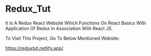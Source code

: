 # Redux_Tut

It Is A Redux React Website Which Functions On React Basics With Application Of Redux In Association With React JS.

To Visit This Project, Go To Below Mentioned Website:

https://reduxtut.netlify.app/
